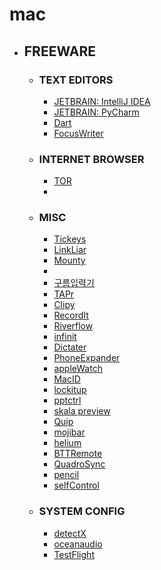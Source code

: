 # mac

- ## FREEWARE
	- ### TEXT EDITORS
		- [JETBRAIN: IntelliJ IDEA](http://www.jetbrains.com/idea/)
		- [JETBRAIN: PyCharm](http://www.jetbrains.com/pycharm/download/)
		- [Dart](https://www.dartlang.org/)
		- [FocusWriter](http://gottcode.org/focuswriter/)

	- ### INTERNET BROWSER
		- [TOR](https://www.torproject.org/)
		- 
	- ### MISC
		- [Tickeys](https://github.com/yingDev/Tickeys/releases)
		- [LinkLiar](https://github.com/halo/LinkLiar/releases/tag/1.1.2)
		- [Mounty](http://www.enjoygineering.com/mounty/)
		- 
		- [구름입력기](http://gureum.io/#install)
		- [TAPr](http://mhuusko5.com/#tapr)
		- [Clipy](https://github.com/Clipy/Clipy/releases)
		- [RecordIt](http://recordit.co/?ref=producthunt)
		- [Riverflow](http://questbe.at/riverflow/)
		- [infinit](https://infinit.io/)
		- [Dictater](https://github.com/Nosrac/Dictater/releases/tag/1.0)
		- [PhoneExpander](http://phoneexpander.com/)
		- [appleWatch](http://www.rasmusnielsen.dk/applewatch/)
		- [MacID](http://macid.co/)
		- [lockitup](http://www.lockitup.co/)
		- [pptctrl](http://wayhold.com/pptctrl)
		- [skala preview](https://bjango.com/mac/skalapreview/)
		- [Quip](https://quip.com/blog/desktop)
		- [mojibar](https://github.com/muan/mojibar/releases/)
		- [helium](http://heliumfloats.com/)
		- [BTTRemote](http://www.bttremote.com/)
		- [QuadroSync](http://quadro.me/sync)
		- [pencil](http://pencil.evolus.vn/Default.html)
		- [selfControl](http://visitsteve.com/made/selfcontrol/)
	- ### SYSTEM CONFIG
		- [detectX](http://sqwarq.com/detectx/)
		- [oceanaudio](http://www.ocenaudio.com.br/start_download/ocenaudio.dmg)
		- [TestFlight](http://testflightapp.com/)